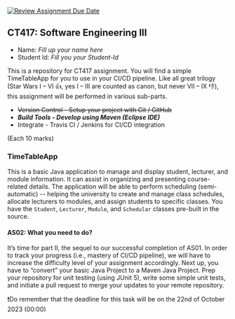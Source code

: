[![Review Assignment Due Date](https://classroom.github.com/assets/deadline-readme-button-24ddc0f5d75046c5622901739e7c5dd533143b0c8e959d652212380cedb1ea36.svg)](https://classroom.github.com/a/ZNKBsCRs)
## CT417: Software Engineering III
* Name: _Fill up your name here_
* Student Id: _Fill you your Student-Id_

This is a repository for CT417 assignment. You will find a simple TimeTableApp for you to use in your CI/CD pipeline. Like all great trilogy (Star Wars I – VI :+1:, yes I – III are counted as canon, but never VII – IX :-1:), this assignment will be performed in various sub-parts. 

* ~~Version Control - Setup your project with Git / GitHub~~ 
* ***Build Tools - Develop using Maven (Eclipse IDE)***
* Integrate - Travis CI / Jenkins for CI/CD integration

(Each 10 marks)

### TimeTableApp
This is a basic Java application to manage and display student, lecturer, and module information. It can assist in organizing and presenting course-related details. The application will be able to perform scheduling (semi-automatic) -- helping the university to create and manage class schedules, allocate lecturers to modules, and assign students to specific classes. You have the `Student`, `Lecturer`, `Module`, and `Schedular` classes pre-built in the source.

#### AS02: What you need to do?  
It’s time for part II, the sequel to our successful completion of AS01. In order to track your progress (i.e., mastery of CI/CD pipeline), we will have to increase the difficulty level of your assignment accordingly. Next up, you have to “convert” your basic Java Project to a Maven Java Project. Prep your repository for unit testing (using JUnit 5), write some simple unit tests, and initiate a pull request to merge your updates to your remote repository.

❗Do remember that the deadline for this task will be on the 22nd of October 2023 (00:00)
